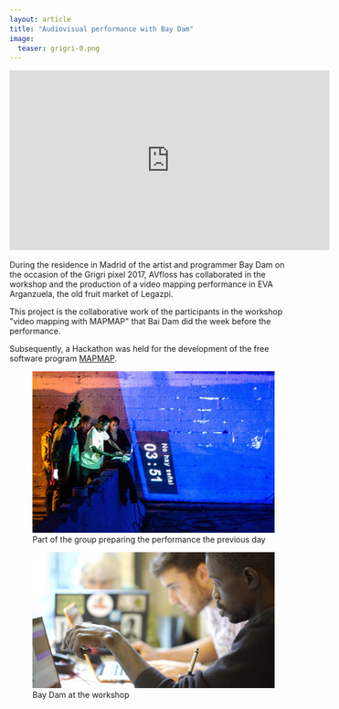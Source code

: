 ```yaml
---
layout: article
title: "Audiovisual performance with Bay Dam"
image:
  teaser: grigri-0.png
---
```

<iframe width="560" height="315" src="https://www.youtube.com/embed/OpuNdPyewv8" frameborder="0" allowfullscreen></iframe>
<p>
During the residence in Madrid of the artist and programmer Bay Dam on the occasion of the Grigri pixel 2017, AVfloss has collaborated in the workshop and the production of a video mapping performance in EVA Arganzuela, the old fruit market of Legazpi.
</p>

<p>
This project is the collaborative work of the participants in the workshop "video mapping with MAPMAP" that Bai Dam did the week before the performance.
</p>
<p>
Subsequently, a Hackathon was held for the development of the free software program <a href="https://mapmapteam.github.io/">MAPMAP</a>.
</p>
<figure class="one">
    <img src="/images/sin_senial_grigri.png">
	<figcaption>Part of the group preparing the performance the previous day</figcaption>
</figure>
<figure class="one">
    <img src="/images/super_team-grigri.png">
	<figcaption>Bay Dam at the workshop</figcaption>
</figure>

